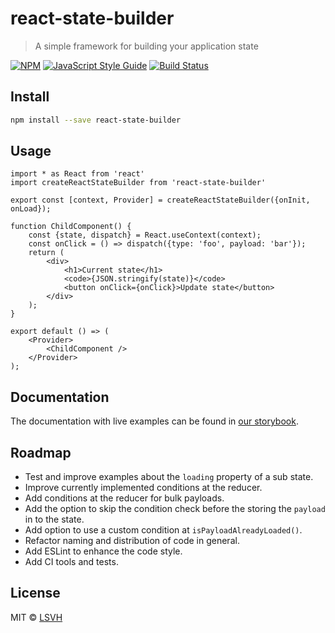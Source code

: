 # react-state-builder

> A simple framework for building your application state 

[![NPM](https://img.shields.io/npm/v/react-state-builder.svg)](https://www.npmjs.com/package/react-state-builder) [![JavaScript Style Guide](https://img.shields.io/badge/code_style-standard-brightgreen.svg)](https://standardjs.com) [![Build Status](https://travis-ci.com/LSVH/react-state-builder.svg?branch=master)](https://travis-ci.com/LSVH/react-state-builder)

## Install

```bash
npm install --save react-state-builder
```

## Usage

```tsx
import * as React from 'react'
import createReactStateBuilder from 'react-state-builder'

export const [context, Provider] = createReactStateBuilder({onInit, onLoad});

function ChildComponent() {
    const {state, dispatch} = React.useContext(context);
    const onClick = () => dispatch({type: 'foo', payload: 'bar'});
    return (
        <div>
            <h1>Current state</h1>
            <code>{JSON.stringify(state)}</code>
            <button onClick={onClick}>Update state</button>
        </div>
    );
}

export default () => (
    <Provider>
        <ChildComponent />
    </Provider>
);
```

## Documentation

The documentation with live examples can be found in [our storybook](https://lsvh.github.io/react-state-builder/).

## Roadmap

* Test and improve examples about the `loading` property of a sub state.
* Improve currently implemented conditions at the reducer.
* Add conditions at the reducer for bulk payloads.
* Add the option to skip the condition check before the storing the `payload` in to the state.
* Add option to use a custom condition at `isPayloadAlreadyLoaded()`.
* Refactor naming and distribution of code in general.
* Add ESLint to enhance the code style.
* Add CI tools and tests.

## License

MIT © [LSVH](https://github.com/LSVH)

